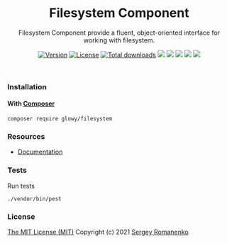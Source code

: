 <h1 align="center">Filesystem Component</h1>
<p align="center">
Filesystem Component provide a fluent, object-oriented interface for working with filesystem.
</p>
<p align="center">
<a href="https://github.com/glowyphp/filesystem/releases"><img alt="Version" src="https://img.shields.io/github/release/glowyphp/filesystem.svg?label=version&color=green"></a> <a href="https://github.com/glowyphp/filesystem"><img src="https://img.shields.io/badge/license-MIT-blue.svg?color=green" alt="License"></a> <a href="https://packagist.org/packages/glowy/filesystem"><img src="https://poser.pugx.org/glowy/filesystem/downloads" alt="Total downloads"></a> <img src="https://github.com/glowyphp/filesystem/workflows/Static%20Analysis/badge.svg?branch=dev"> <img src="https://github.com/glowyphp/filesystem/workflows/Tests/badge.svg">
  <a href="https://app.codacy.com/gh/glowy/filesystem?utm_source=github.com&utm_medium=referral&utm_content=glowy/filesystem&utm_campaign=Badge_Grade_Dashboard"><img src="https://api.codacy.com/project/badge/Grade/72b4dc84c20145e1b77dc0004a3c8e3d"></a> <a href="https://codeclimate.com/github/glowy/filesystem/maintainability"><img src="https://api.codeclimate.com/v1/badges/a4c673a4640a3863a9a4/maintainability" /></a> <img src="http://poser.pugx.org/glowy/filesystem/require/php">
</p>

<br>

### Installation

#### With [Composer](https://getcomposer.org)

```
composer require glowy/filesystem
```

### Resources
* [Documentation](https://digital.flextype.org/glowyphp/components/filesystem)

### Tests

Run tests

```
./vendor/bin/pest
```

### License
[The MIT License (MIT)](https://github.com/glowyphp/filesystem/blob/master/LICENSE)
Copyright (c) 2021 [Sergey Romanenko](https://github.com/Awilum)
